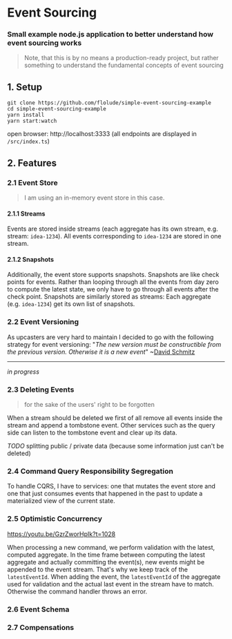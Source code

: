 # Event Sourcing

### Small example node.js application to better understand how event sourcing works

> Note, that this is by no means a production-ready project, but rather something to understand the fundamental concepts of event sourcing

## 1. Setup

```
git clone https://github.com/flolude/simple-event-sourcing-example
cd simple-event-sourcing-example
yarn install
yarn start:watch
```

open browser: http://localhost:3333 (all endpoints are displayed in `/src/index.ts`)

## 2. Features

### 2.1 Event Store

> I am using an in-memory event store in this case.

#### 2.1.1 Streams

Events are stored inside streams (each aggregate has its own stream, e.g. stream: `idea-1234`). All events corresponding to `idea-1234` are stored in one stream.

#### 2.1.2 Snapshots

Additionally, the event store supports snapshots. Snapshots are like check points for events. Rather than looping through all the events from day zero to compute the latest state, we only have to go through all events after the check point. Snapshots are similarly stored as streams: Each aggregate (e.g. `idea-1234`) get its own list of snapshots.

### 2.2 Event Versioning

As upcasters are very hard to maintain I decided to go with the following strategy for event versioning: "_The new version must be constructible from the previous version. Otherwise it is a new event_" ~[David Schmitz](https://youtu.be/GzrZworHpIk?t=1355)

---

_in progress_

### 2.3 Deleting Events

> for the sake of the users' right to be forgotten

When a stream should be deleted we first of all remove all events inside the stream and append a tombstone event. Other services such as the query side can listen to the tombstone event and clear up its data.

_TODO_ splitting public / private data (because some information just can't be deleted)

### 2.4 Command Query Responsibility Segregation

To handle CQRS, I have to services: one that mutates the event store and one that just consumes events that happened in the past to update a materialized view of the current state.

### 2.5 Optimistic Concurrency

https://youtu.be/GzrZworHpIk?t=1028

When processing a new command, we perform validation with the latest, computed aggregate. In the time frame between computing the latest aggregate and actually committing the event(s), new events might be appended to the event stream. That's why we keep track of the `latestEventId`. When adding the event, the `latestEventId` of the aggregate used for validation and the actual last event in the stream have to match. Otherwise the command handler throws an error.

### 2.6 Event Schema

### 2.7 Compensations
